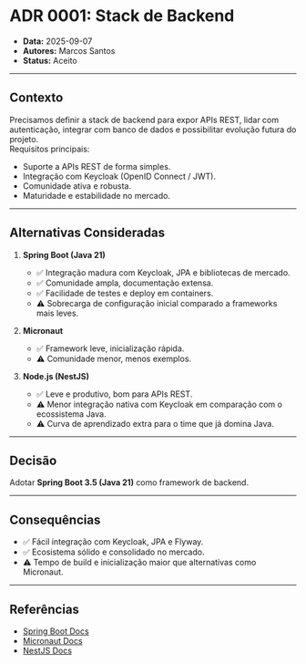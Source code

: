 # ADR 0001: Stack de Backend

- **Data:** 2025-09-07  
- **Autores:** Marcos Santos  
- **Status:** Aceito  

---

## Contexto
Precisamos definir a stack de backend para expor APIs REST, lidar com autenticação, integrar com banco de dados e possibilitar evolução futura do projeto.  
Requisitos principais:  
- Suporte a APIs REST de forma simples.  
- Integração com Keycloak (OpenID Connect / JWT).  
- Comunidade ativa e robusta.  
- Maturidade e estabilidade no mercado.  

---

## Alternativas Consideradas
1. **Spring Boot (Java 21)**  
   - ✅ Integração madura com Keycloak, JPA e bibliotecas de mercado.  
   - ✅ Comunidade ampla, documentação extensa.  
   - ✅ Facilidade de testes e deploy em containers.  
   - ⚠️ Sobrecarga de configuração inicial comparado a frameworks mais leves.  

2. **Micronaut**  
   - ✅ Framework leve, inicialização rápida.  
   - ⚠️ Comunidade menor, menos exemplos.  

3. **Node.js (NestJS)**  
   - ✅ Leve e produtivo, bom para APIs REST.  
   - ⚠️ Menor integração nativa com Keycloak em comparação com o ecossistema Java.  
   - ⚠️ Curva de aprendizado extra para o time que já domina Java.  

---

## Decisão
Adotar **Spring Boot 3.5 (Java 21)** como framework de backend.  

---

## Consequências
- ✅ Fácil integração com Keycloak, JPA e Flyway.  
- ✅ Ecosistema sólido e consolidado no mercado.  
- ⚠️ Tempo de build e inicialização maior que alternativas como Micronaut.  

---

## Referências
- [Spring Boot Docs](https://spring.io/projects/spring-boot)  
- [Micronaut Docs](https://micronaut.io/)  
- [NestJS Docs](https://nestjs.com/)  
